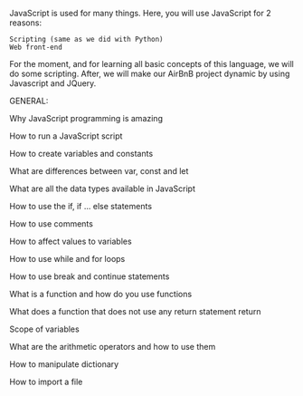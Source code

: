 JavaScript is used for many things. Here, you will use JavaScript for 2 reasons:

	Scripting (same as we did with Python)
	Web front-end

For the moment, and for learning all basic concepts of this language, we will do some scripting. After, we will make our AirBnB project dynamic by using Javascript and JQuery.

GENERAL:

Why JavaScript programming is amazing

How to run a JavaScript script

How to create variables and constants

What are differences between var, const and let

What are all the data types available in JavaScript

How to use the if, if ... else statements

How to use comments

How to affect values to variables

How to use while and for loops

How to use break and continue statements

What is a function and how do you use functions

What does a function that does not use any return statement return

Scope of variables

What are the arithmetic operators and how to use them

How to manipulate dictionary

How to import a file

